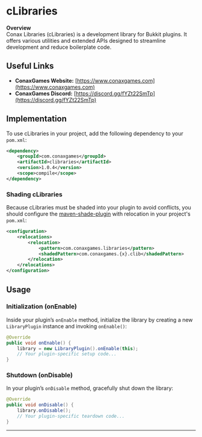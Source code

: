 # cLibraries

**Overview**  
Conax Libraries (cLibraries) is a development library for Bukkit plugins. It offers various utilities and extended APIs designed to streamline development and reduce boilerplate code.

## Useful Links
- **ConaxGames Website:** [https://www.conaxgames.com](https://www.conaxgames.com)
- **ConaxGames Discord:** [https://discord.gg/fYZt22SmTp](https://discord.gg/fYZt22SmTp)

## Implementation

To use cLibraries in your project, add the following dependency to your `pom.xml`:

```xml
<dependency>
    <groupId>com.conaxgames</groupId>
    <artifactId>clibraries</artifactId>
    <version>1.0.4</version>
    <scope>compile</scope>
</dependency>
```

### Shading cLibraries

Because cLibraries must be shaded into your plugin to avoid conflicts, you should configure the [maven-shade-plugin](https://maven.apache.org/plugins/maven-shade-plugin/) with relocation in your project's `pom.xml`:

```xml
<configuration>
    <relocations>
        <relocation>
            <pattern>com.conaxgames.libraries</pattern>
            <shadedPattern>com.conaxgames.{x}.clib</shadedPattern>
        </relocation>
    </relocations>
</configuration>
```

## Usage

### Initialization (onEnable)

Inside your plugin’s `onEnable` method, initialize the library by creating a new `LibraryPlugin` instance and invoking `onEnable()`:

```java
@Override
public void onEnable() {
    library = new LibraryPlugin().onEnable(this);
    // Your plugin-specific setup code...
}
```

### Shutdown (onDisable)

In your plugin’s `onDisable` method, gracefully shut down the library:

```java
@Override
public void onDisable() {
    library.onDisable();
    // Your plugin-specific teardown code...
}
```

---

